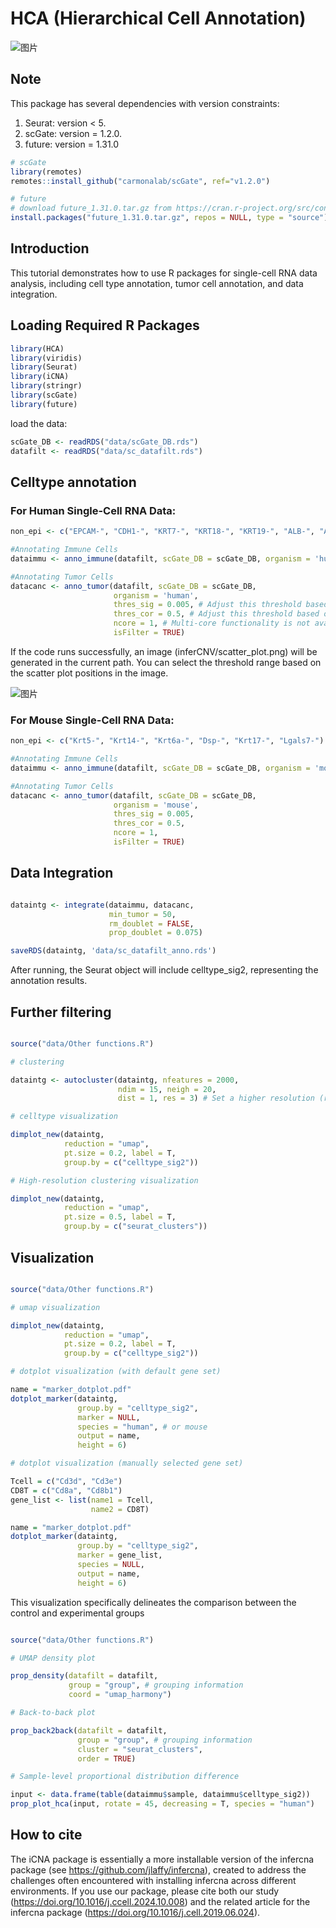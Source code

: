 # HCA (Hierarchical Cell Annotation)

![图片](https://github.com/user-attachments/assets/bdcd4e4b-7f14-4a06-a7c0-adb2615ff9ba)

## Note
This package has several dependencies with version constraints: <br>
1. Seurat: version < 5. <br>
2. scGate: version = 1.2.0. <br>
3. future: version = 1.31.0 <br>
```r
# scGate
library(remotes)
remotes::install_github("carmonalab/scGate", ref="v1.2.0")

# future
# download future_1.31.0.tar.gz from https://cran.r-project.org/src/contrib/Archive/future/
install.packages("future_1.31.0.tar.gz", repos = NULL, type = "source")

```

## Introduction 
This tutorial demonstrates how to use R packages for single-cell RNA data analysis, including cell type annotation, tumor cell annotation, and data integration.

## Loading Required R Packages

```r
library(HCA)
library(viridis)
library(Seurat)
library(iCNA)
library(stringr)
library(scGate)
library(future)
```

load the data:

```r
scGate_DB <- readRDS("data/scGate_DB.rds")
datafilt <- readRDS("data/sc_datafilt.rds")
```

## Celltype annotation 

### For Human Single-Cell RNA Data:
```r
non_epi <- c("EPCAM-", "CDH1-", "KRT7-", "KRT18-", "KRT19-", "ALB-", "AFP-")

#Annotating Immune Cells
dataimmu <- anno_immune(datafilt, scGate_DB = scGate_DB, organism = 'human', non_epi = non_epi, min_cell = 100, ncore = 1)

#Annotating Tumor Cells
datacanc <- anno_tumor(datafilt, scGate_DB = scGate_DB, 
                       organism = 'human', 
                       thres_sig = 0.005, # Adjust this threshold based on scatter_plot.png
                       thres_cor = 0.5, # Adjust this threshold based on scatter_plot.png
                       ncore = 1, # Multi-core functionality is not available on Windows
                       isFilter = TRUE)
```
If the code runs successfully, an image (inferCNV/scatter_plot.png) will be generated in the current path. You can select the threshold range based on the scatter plot positions in the image.

![图片](https://github.com/user-attachments/assets/2bde04d6-5f2a-4406-94aa-5354325ab457)


### For Mouse Single-Cell RNA Data:
```r
non_epi <- c("Krt5-", "Krt14-", "Krt6a-", "Dsp-", "Krt17-", "Lgals7-")

#Annotating Immune Cells
dataimmu <- anno_immune(datafilt, scGate_DB = scGate_DB, organism = 'mouse', non_epi = non_epi, min_cell = 100, ncore = 1)

#Annotating Tumor Cells
datacanc <- anno_tumor(datafilt, scGate_DB = scGate_DB, 
                       organism = 'mouse', 
                       thres_sig = 0.005, 
                       thres_cor = 0.5, 
                       ncore = 1, 
                       isFilter = TRUE)
```

## Data Integration
```r

dataintg <- integrate(dataimmu, datacanc,
                      min_tumor = 50,
                      rm_doublet = FALSE,
                      prop_doublet = 0.075)

saveRDS(dataintg, 'data/sc_datafilt_anno.rds')

```

After running, the Seurat object will include celltype_sig2, representing the annotation results.

## Further filtering
```r

source("data/Other functions.R")

# clustering

dataintg <- autocluster(dataintg, nfeatures = 2000,
                        ndim = 15, neigh = 20,
                        dist = 1, res = 3) # Set a higher resolution (res) to capture more clusters

# celltype visualization

dimplot_new(dataintg,
            reduction = "umap",
            pt.size = 0.2, label = T,
            group.by = c("celltype_sig2"))

# High-resolution clustering visualization

dimplot_new(dataintg,
            reduction = "umap",
            pt.size = 0.5, label = T,
            group.by = c("seurat_clusters"))
```

## Visualization
```r

source("data/Other functions.R")

# umap visualization

dimplot_new(dataintg,
            reduction = "umap",
            pt.size = 0.2, label = T,
            group.by = c("celltype_sig2"))

# dotplot visualization (with default gene set)

name = "marker_dotplot.pdf"
dotplot_marker(dataintg,
               group.by = "celltype_sig2",
               marker = NULL,
               species = "human", # or mouse
               output = name,
               height = 6)

# dotplot visualization (manually selected gene set)

Tcell = c("Cd3d", "Cd3e")
CD8T = c("Cd8a", "Cd8b1")
gene_list <- list(name1 = Tcell,
                  name2 = CD8T)

name = "marker_dotplot.pdf"
dotplot_marker(dataintg,
               group.by = "celltype_sig2",
               marker = gene_list,
               species = NULL,
               output = name,
               height = 6)
```


This visualization specifically delineates the comparison between the control and experimental groups
```r

source("data/Other functions.R")

# UMAP density plot

prop_density(datafilt = datafilt,
             group = "group", # grouping information
             coord = "umap_harmony")

# Back-to-back plot

prop_back2back(datafilt = datafilt,
               group = "group", # grouping information
               cluster = "seurat_clusters",
               order = TRUE)

# Sample-level proportional distribution difference

input <- data.frame(table(dataimmu$sample, dataimmu$celltype_sig2))
prop_plot_hca(input, rotate = 45, decreasing = T, species = "human")
```

## How to cite
The iCNA package is essentially a more installable version of the infercna package (see https://github.com/jlaffy/infercna), created to address the challenges often encountered with installing infercna across different environments. If you use our package, please cite both our study (https://doi.org/10.1016/j.ccell.2024.10.008) and the related article for the infercna package (https://doi.org/10.1016/j.cell.2019.06.024).

